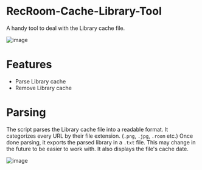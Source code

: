 # RecRoom-Cache-Library-Tool
A handy tool to deal with the Library cache file.

![image](https://user-images.githubusercontent.com/13438202/136818657-6e35aa2c-04d2-4fba-99fa-49b50540b54a.png)

# Features
- Parse Library cache
- Remove Library cache

# Parsing
The script parses the Library cache file into a readable format. It categorizes every URL by their file extension. (`.png`, `.jpg`, `.room` etc.)
Once done parsing, it exports the parsed library in a `.txt` file. This may change in the future to be easier to work with.
It also displays the file's cache date.

![image](https://user-images.githubusercontent.com/13438202/136818861-80294c44-6cd9-406b-a1d7-e015cfb5832b.png)

